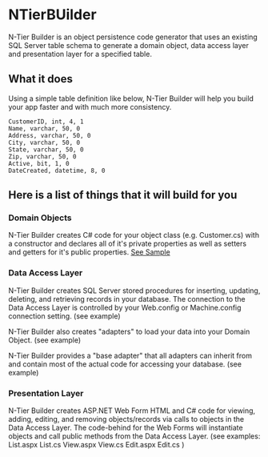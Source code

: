 NTierBUilder
=====================================
N-Tier Builder is an object persistence code generator that uses an existing SQL Server table schema to generate a domain object, data access layer and presentation layer for a specified table. 

## What it does

Using a simple table definition like below, N-Tier Builder will help you build your app faster and with much more consistency.

    CustomerID, int, 4, 1
	Name, varchar, 50, 0
	Address, varchar, 50, 0
	City, varchar, 50, 0
	State, varchar, 50, 0
	Zip, varchar, 50, 0
	Active, bit, 1, 0
	DateCreated, datetime, 8, 0

## Here is a list of things that it will build for you

### Domain Objects

N-Tier Builder creates C# code for your object class (e.g. Customer.cs) with a constructor and declares all of it's private properties as well as setters and getters for it's public properties. 
[See Sample](https://github.com/djohnsonkc/ntierbuilder/blob/master/samples/Customer.cs.txt) 

### Data Access Layer

N-Tier Builder creates SQL Server stored procedures for inserting, updating, deleting, and retrieving records in your database. The connection to the Data Access Layer is controlled by your Web.config or Machine.config connection setting. (see example)

N-Tier Builder also creates "adapters" to load your data into your Domain Object. (see example)

N-Tier Builder provides a "base adapter" that all adapters can inherit from and contain most of the actual code for accessing your database. (see example)


### Presentation Layer

N-Tier Builder creates ASP.NET Web Form HTML and C# code for viewing, adding, editing, and removing objects/records via calls to objects in the Data Access Layer. The code-behind for the Web Forms will instantiate objects and call public methods from the Data Access Layer.
(see examples: List.aspx List.cs View.aspx View.cs Edit.aspx Edit.cs	) 




